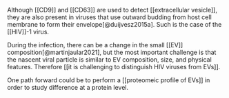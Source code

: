 Although [[CD9]] and [[CD63]] are used to detect [[extracellular vesicle]], they are also present in viruses that use outward budding from host cell membrane to form their envelope[@duijvesz2015a]. Such is the case of the [[HIV]]-1 virus. 

During the infection, there can be a change in the small [[EV]] composition[@martinjaular2021], but the most important challenge is that the nascent viral particle is similar to EV composition, size, and physical features. Therefore [[it is challenging to distinguish HIV viruses from EVs]]. 

One path forward could be to perform a [[proteomeic profile of EVs]] in order to study difference at a protein level. 